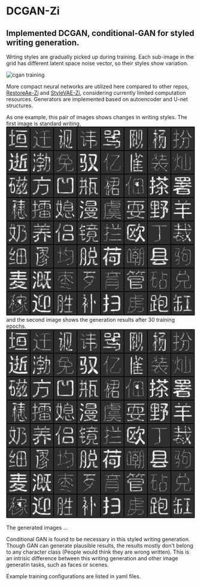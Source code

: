 # DCGAN-Zi

## Implemented DCGAN, conditional-GAN for styled writing generation.

Wrting styles are gradually picked up during training. Each sub-image in the grid has different latent space noise vector, so their styles show variation.

![cgan training](./images/cgan.gif)



More compact neural networks are utilized here compared to other repos, [RestoreAe-Zi](https://github.com/Shawn-SFYu/RestoreAE-Zi) and [StyleVAE-Zi](https://github.com/Shawn-SFYu/StyleVAE-Zi), considering currently limited computation resources. Generators are implemented based on autoencoder and U-net structures. 

As one example, this pair of images shows changes in writing styles. The first image is standard writing, 
![stardard writing](./images/training_final.png)
and the second image shows the generation results after 30 training epochs. 
![cgan training final](./images/training_final.png)

The generated images ...

Conditional GAN is found to be necessary in this styled writing generation. Though GAN can generate plausible results, the results mostly don't belong to any character class (People would think they are wrong written). This is an intrisic difference between this writing generation and other image generatin tasks, such as faces or scenes.

Example training configurations are listed in yaml files.